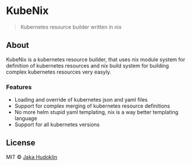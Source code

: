 # KubeNix

> Kubernetes resource builder written in nix

## About

KubeNix is a kubernetes resource builder, that uses nix module system for
definition of kubernetes resources and nix build system for building complex
kubernetes resources very easyly.

### Features

- Loading and override of kubernetes json and yaml files
- Support for complex merging of kubernetes resource definitions
- No more helm stupid yaml templating, nix is a way better templating language
- Support for all kubernetes versions

## License

MIT © [Jaka Hudoklin](https://x-truder.net)
